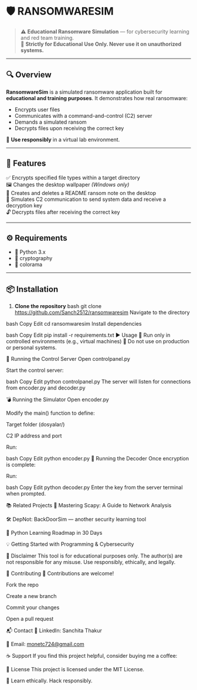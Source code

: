 # 🛡️ RANSOMWARESIM

> ⚠️ **Educational Ransomware Simulation** — for cybersecurity learning and red team training.  
> 🚫 **Strictly for Educational Use Only. Never use it on unauthorized systems.**

---

## 🔍 Overview

**RansomwareSim** is a simulated ransomware application built for **educational and training purposes**. It demonstrates how real ransomware:
- Encrypts user files
- Communicates with a command-and-control (C2) server
- Demands a simulated ransom
- Decrypts files upon receiving the correct key

🧠 **Use responsibly** in a virtual lab environment.

---

## 🌟 Features

✅ Encrypts specified file types within a target directory  
🖼️ Changes the desktop wallpaper *(Windows only)*  
📝 Creates and deletes a README ransom note on the desktop  
📡 Simulates C2 communication to send system data and receive a decryption key  
🔓 Decrypts files after receiving the correct key  

---

## ⚙️ Requirements

- 🐍 Python 3.x  
- 🔐 cryptography 
- 🎨 colorama  

---

## 📦 Installation

1. **Clone the repository**
bash
git clone https://github.com/Sanch2512/ransomwaresim
Navigate to the directory

bash
Copy
Edit
cd ransomwaresim
Install dependencies

bash
Copy
Edit
pip install -r requirements.txt
▶️ Usage
🧪 Run only in controlled environments (e.g., virtual machines)
📛 Do not use on production or personal systems.

🔌 Running the Control Server
Open controlpanel.py

Start the control server:

bash
Copy
Edit
python controlpanel.py
The server will listen for connections from encoder.py and decoder.py

💣 Running the Simulator
Open encoder.py

Modify the main() function to define:

Target folder (dosyalar/)

C2 IP address and port

Run:

bash
Copy
Edit
python encoder.py
🔐 Running the Decoder
Once encryption is complete:

Run:

bash
Copy
Edit
python decoder.py
Enter the key from the server terminal when prompted.

📚 Related Projects
📘 Mastering Scapy: A Guide to Network Analysis

🛠️ DepNot: BackDoorSim — another security learning tool

🧠 Python Learning Roadmap in 30 Days

💡 Getting Started with Programming & Cybersecurity

🧾 Disclaimer
This tool is for educational purposes only. The author(s) are not responsible for any misuse.
Use responsibly, ethically, and legally.

🤝 Contributing
👋 Contributions are welcome!

Fork the repo

Create a new branch

Commit your changes

Open a pull request

📬 Contact
💼 LinkedIn: Sanchita Thakur

📧 Email: monetc724@gmail.com

☕ Support
If you find this project helpful, consider buying me a coffee:


📄 License
This project is licensed under the MIT License.

🧠 Learn ethically. Hack responsibly.
